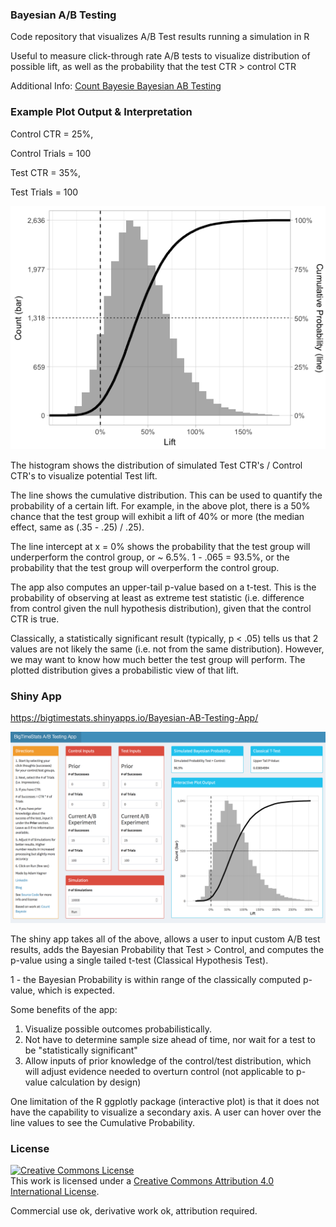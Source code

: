 ### Bayesian A/B Testing

Code repository that visualizes A/B Test results running a simulation in R

Useful to measure click-through rate A/B tests to visualize distribution of possible lift, as well as the probability that the test CTR > control CTR

Additional Info: <a href="https://www.countbayesie.com/blog/2015/4/25/bayesian-ab-testing" target="_blank">Count Bayesie Bayesian AB Testing</a>  

### Example Plot Output & Interpretation

Control CTR = 25%,

Control Trials = 100

Test CTR = 35%,

Test Trials = 100

![Sample Plot](Images/Rplot.png)

The histogram shows the distribution of simulated Test CTR's / Control CTR's to visualize potential Test lift.

The line shows the cumulative distribution. This can be used to quantify the probability of a certain lift. For example, in the above plot, there is a 50% chance that the test group will exhibit a lift of 40% or more (the median effect, same as (.35 - .25) / .25).

The line intercept at x = 0% shows the probability that the test group will underperform the control group, or ~ 6.5%. 1 - .065 = 93.5%, or the probability that the test group will overperform the control group. 

The app also computes an upper-tail p-value based on a t-test. This is the probability of observing at least as extreme test statistic (i.e. difference from control given the null hypothesis distribution), given that the control CTR is true.

Classically, a statistically significant result (typically, p < .05) tells us that 2 values are not likely the same (i.e. not from the same distribution). However, we may want to know how much better the test group will perform. The plotted distribution gives a probabilistic view of that lift.


### Shiny App

https://bigtimestats.shinyapps.io/Bayesian-AB-Testing-App/

![Shiny](Images/ShinyApp2.png)

The shiny app takes all of the above, allows a user to input custom A/B test results, adds the Bayesian Probability that Test > Control, and computes the p-value using a single tailed t-test (Classical Hypothesis Test).

1 - the Bayesian Probability is within range of the classically computed p-value, which is expected. 

Some benefits of the app:
1. Visualize possible outcomes probabilistically.
2. Not have to determine sample size ahead of time, nor wait for a test to be "statistically significant"
3. Allow inputs of prior knowledge of the control/test distribution, which will adjust evidence needed to overturn control (not applicable to p-value calculation by design)


One limitation of the R ggplotly package (interactive plot) is that it does not have the capability to visualize a secondary axis. A user can hover over the line values to see the Cumulative Probability.


### License

<a rel="license" href="http://creativecommons.org/licenses/by/4.0/"><img alt="Creative Commons License" style="border-width:0" src="https://i.creativecommons.org/l/by/4.0/88x31.png" /></a><br />This work is licensed under a <a rel="license" href="http://creativecommons.org/licenses/by/4.0/">Creative Commons Attribution 4.0 International License</a>.

Commercial use ok, derivative work ok, attribution required.

